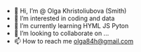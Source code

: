 - 👋 Hi, I’m @ Olga Khristoliubova (Smith)
- 👀 I’m interested in coding and data
- 🌱 I’m currently learning HYML JS Pyton
- 💞️ I’m looking to collaborate on ...
- 📫 How to reach me olga84h@gmail.com

<!---
olgaKhristo/olgaKhristo is a ✨ special ✨ repository because its `README.md` (this file) appears on your GitHub profile.
You can click the Preview link to take a look at your changes.
--->
